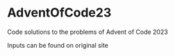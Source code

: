 # AdventOfCode23

Code solutions to the problems of Advent of Code 2023

Inputs can be found on original site
